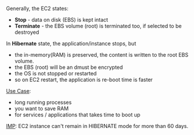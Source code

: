 
Generally, the EC2 states:

- **Stop** - data on disk (EBS) is kept intact
- **Terminate** - the EBS volume (root) is terminated too, if selected to be destroyed


 In **Hibernate** state, the application/instance stops, but
- the in-memory(RAM) is preserved, the content is written to the root EBS volume.
- the EBS (root) will be an dmust be encrypted
- the OS is not stopped or restarted
- so on EC2 restart, the application is re-boot time is faster

<u>Use Case</u>: 
- long running processes
- you want to save RAM
- for services / applications that takes time to boot up

<u>IMP</u>: EC2 instance can't remain in HIBERNATE mode for more than 60 days.